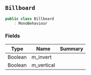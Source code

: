 ## `Billboard`

```csharp
public class Billboard
    : MonoBehaviour

```

### Fields

| Type | Name | Summary | 
| --- | --- | --- | 
| Boolean | m_invert |  | 
| Boolean | m_vertical |  | 


